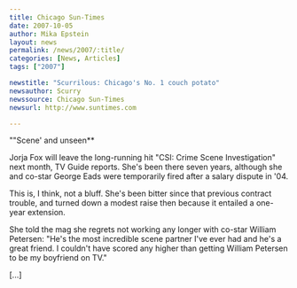 ```yaml
---
title: Chicago Sun-Times 
date: 2007-10-05
author: Mika Epstein
layout: news
permalink: /news/2007/:title/
categories: [News, Articles]
tags: ["2007"]

newstitle: "Scurrilous: Chicago's No. 1 couch potato"
newsauthor: Scurry
newssource: Chicago Sun-Times
newsurl: http://www.suntimes.com

---
```


""Scene' and unseen**

Jorja Fox will leave the long-running hit "CSI: Crime Scene Investigation" next month, TV Guide reports. She's been there seven years, although she and co-star George Eads were temporarily fired after a salary dispute in '04.

This is, I think, not a bluff. She's been bitter since that previous contract trouble, and turned down a modest raise then because it entailed a one-year extension.

She told the mag she regrets not working any longer with co-star William Petersen: "He's the most incredible scene partner I've ever had and he's a great friend. I couldn't have scored any higher than getting William Petersen to be my boyfriend on TV."

[...]